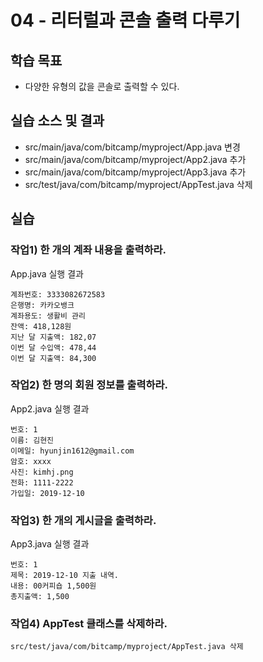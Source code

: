 # 04 - 리터럴과 콘솔 출력 다루기

## 학습 목표

- 다양한 유형의 값을 콘솔로 출력할 수 있다.

## 실습 소스 및 결과

- src/main/java/com/bitcamp/myproject/App.java 변경
- src/main/java/com/bitcamp/myproject/App2.java 추가
- src/main/java/com/bitcamp/myproject/App3.java 추가
- src/test/java/com/bitcamp/myproject/AppTest.java 삭제

## 실습

### 작업1) 한 개의 계좌 내용을 출력하라.

App.java 실행 결과

```
계좌번호: 3333082672583
은행명: 카카오뱅크
계좌용도: 생활비 관리
잔액: 418,128원
지난 달 지출액: 182,07
이번 달 수입액: 478,44
이번 달 지출액: 84,300
```

### 작업2) 한 명의 회원 정보를 출력하라.

App2.java 실행 결과

```
번호: 1
이름: 김현진
이메일: hyunjin1612@gmail.com
암호: xxxx
사진: kimhj.png
전화: 1111-2222
가입일: 2019-12-10
```

### 작업3) 한 개의 게시글을 출력하라.

App3.java 실행 결과

```
번호: 1
제목: 2019-12-10 지출 내역.
내용: 00커피숍 1,500원
총지출액: 1,500
```

### 작업4) AppTest 클래스를 삭제하라.

```
src/test/java/com/bitcamp/myproject/AppTest.java 삭제
```
